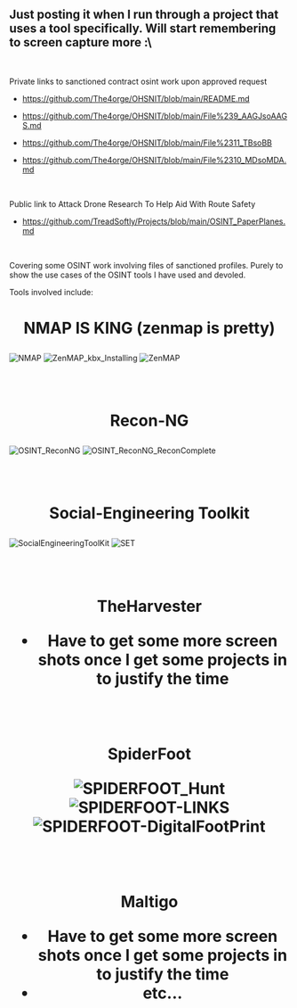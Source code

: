 ## Just posting it when I run through a project that uses a tool specifically. Will start remembering to screen capture more :\ 
<br>

<p>Private links to sanctioned contract osint work upon approved request</p>

 
- https://github.com/The4orge/OHSNIT/blob/main/README.md

 
- https://github.com/The4orge/OHSNIT/blob/main/File%239_AAGJsoAAGS.md </p>

 
- https://github.com/The4orge/OHSNIT/blob/main/File%2311_TBsoBB
 
- https://github.com/The4orge/OHSNIT/blob/main/File%2310_MDsoMDA.md
<br>

Public link to Attack Drone Research To Help Aid With Route Safety
  - https://github.com/TreadSoftly/Projects/blob/main/OSINT_PaperPlanes.md
<br>


Covering some OSINT work involving files of sanctioned profiles.
Purely to show the use cases of the OSINT tools I have used and devoled. 

Tools involved include:
<h1 align='center'>



**NMAP IS KING (zenmap is pretty)**
</h1> 

![NMAP](https://github.com/TreadSoftly/Projects/assets/121847455/dcbbccc3-7f32-4e21-bb61-2da706ccd6a7)
![ZenMAP_kbx_Installing](https://github.com/TreadSoftly/Projects/assets/121847455/72d18e33-891e-4bc7-990e-784bf697983f)
![ZenMAP](https://github.com/TreadSoftly/Projects/assets/121847455/a3e4e7d7-7ace-4b98-9248-32a019c7da66)

<br>
<br>

<h1 align='center'>

 <p>

 
**Recon-NG**
</h1> 

![OSINT_ReconNG](https://github.com/TreadSoftly/Projects/assets/121847455/3b38554f-5a5c-4fe8-b8c6-1843cac82564)
![OSINT_ReconNG_ReconComplete](https://github.com/TreadSoftly/Projects/assets/121847455/7bc11662-d59b-4d27-995f-e34fd1d7dec2)

<br>
<br>

<h1 align='center'>

 <p>

<h1 align='center'>
 
**Social-Engineering Toolkit**
</h1> 

![SocialEngineeringToolKit](https://github.com/TreadSoftly/Projects/assets/121847455/9b85b4ef-fbef-4243-b035-71655a11e5be)
![SET](https://github.com/TreadSoftly/Projects/assets/121847455/e377ad53-85d2-4bb0-ad55-e3f59bbbeafe)


<br>
<br>

<h1 align='center'>

 <p>
  
  **TheHarvester**
  </p>
  <p>
  
  - Have to get some more screen shots once I get some projects in to justify the time 
   </p>
</h1>
 <br>
  <br>

<h1 align='center'>

 **SpiderFoot**

![SPIDERFOOT_Hunt](https://github.com/TreadSoftly/Projects/assets/121847455/8d99e429-8442-48cb-8eca-4bc1e9f40bcd)
![SPIDERFOOT-LINKS](https://github.com/TreadSoftly/Projects/assets/121847455/07e9c9d4-be52-4782-bf2c-95091a2a2858)
![SPIDERFOOT-DigitalFootPrint](https://github.com/TreadSoftly/Projects/assets/121847455/dd53fa53-ef01-4d50-ba42-a9715c01dfe6)

</h1>
 <br>
<br>

<h1 align='center'>

 Maltigo
 - Have to get some more screen shots once I get some projects in to justify the time   
 - etc...
</h1>
